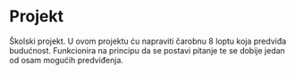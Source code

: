 # Projekt
Školski projekt.
U ovom projektu ću napraviti čarobnu 8 loptu koja predviđa budućnost.
Funkcionira na principu da se postavi pitanje te se dobije jedan od osam mogućih predviđenja.
